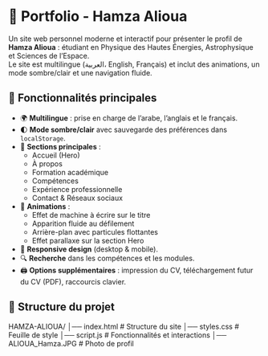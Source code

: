 # 🌌 Portfolio - Hamza Alioua

Un site web personnel moderne et interactif pour présenter le profil de **Hamza Alioua** : étudiant en Physique des Hautes Énergies, Astrophysique et Sciences de l’Espace.  
Le site est multilingue (العربية، English, Français) et inclut des animations, un mode sombre/clair et une navigation fluide.


## 🚀 Fonctionnalités principales

- 🌍 **Multilingue** : prise en charge de l’arabe, l’anglais et le français.  
- 🌓 **Mode sombre/clair** avec sauvegarde des préférences dans `localStorage`.  
- 📜 **Sections principales** :
  - Accueil (Hero)
  - À propos
  - Formation académique
  - Compétences
  - Expérience professionnelle
  - Contact & Réseaux sociaux
- 🎨 **Animations** :
  - Effet de machine à écrire sur le titre
  - Apparition fluide au défilement
  - Arrière-plan avec particules flottantes
  - Effet parallaxe sur la section Hero
- 📱 **Responsive design** (desktop & mobile).
- 🔍 **Recherche** dans les compétences et les modules.
- 🖨️ **Options supplémentaires** : impression du CV, téléchargement futur du CV (PDF), raccourcis clavier.


## 📂 Structure du projet

HAMZA-ALIOUA/
│── index.html # Structure du site
│── styles.css # Feuille de style
│── script.js # Fonctionnalités et interactions
│── ALIOUA_Hamza.JPG # Photo de profil
